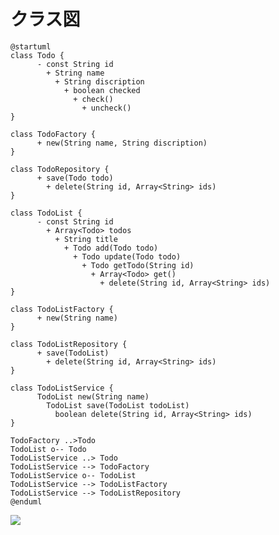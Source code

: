 # クラス図

```plant
@startuml
class Todo {
      - const String id
        + String name
          + String discription
            + boolean checked
              + check()
                + uncheck()
}

class TodoFactory {
      + new(String name, String discription)
}

class TodoRepository {
      + save(Todo todo)
        + delete(String id, Array<String> ids)
}

class TodoList {
      - const String id
        + Array<Todo> todos
          + String title
            + Todo add(Todo todo)
              + Todo update(Todo todo)
                + Todo getTodo(String id)
                  + Array<Todo> get()
                    + delete(String id, Array<String> ids)
}

class TodoListFactory {
      + new(String name)
}

class TodoListRepository {
      + save(TodoList)
        + delete(String id, Array<String> ids)
}

class TodoListService {
      TodoList new(String name)
        TodoList save(TodoList todoList)
          boolean delete(String id, Array<String> ids) 
}

TodoFactory ..>Todo
TodoList o-- Todo
TodoListService ..> Todo
TodoListService --> TodoFactory
TodoListService o-- TodoList
TodoListService --> TodoListFactory
TodoListService --> TodoListRepository
@enduml
```

![](http://www.plantuml.com/plantuml/svg/fLBBRiCW4BpxA_P8b90lg2prqbDFJNw0mYf5TS62JQeeoh-NXt287r6bN6nszZ73iB8JtiFUAWkN1e23jCOJxCXfSm2j0hOkaH4_MCTAU-bqJzgQ17zQsw4m8BzGVcDkJMUsIkUZAT6rQUH0_2OaMNTE_6im-CigliqCsQZ_0tlhTJN2YnEoT2KAdyoji4D2Djnh0w_EYVDB1jg0-D7OTnryMFOajyV2Dj7usXdIr6MhaWoXr5XF2e-z4eIpgGDI_Dy4hoQieOGzSxc7li_KB_iSiyyesQ4xQObfx63zH52LksDErXK9PGV_8mIYade3jzisXiqmsN8ETqXH6Yhd4votzL9FycLYn1QRgzTvM7DxaJy0)
